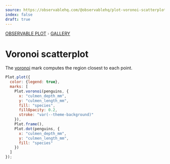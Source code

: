 ```yaml
---
source: https://observablehq.com/@observablehq/plot-voronoi-scatterplot
index: false
draft: true
---
```


<div style="color: grey; font: 13px/25.5px var(--sans-serif); text-transform: uppercase;"><h1 style="display: none;">Plot: Voronoi scatterplot</h1><a href="/plot">Observable Plot</a> › <a href="/@observablehq/plot-gallery">Gallery</a></div>

# Voronoi scatterplot

The [voronoi](https://observablehq.com/plot/marks/voronoi) mark computes the region closest to each point.

```js echo
Plot.plot({
  color: {legend: true},
  marks: [
    Plot.voronoi(penguins, {
      x: "culmen_depth_mm",
      y: "culmen_length_mm",
      fill: "species",
      fillOpacity: 0.2,
      stroke: "var(--theme-background)"
    }),
    Plot.frame(),
    Plot.dot(penguins, {
      x: "culmen_depth_mm",
      y: "culmen_length_mm",
      fill: "species"
    })
  ]
});
```
